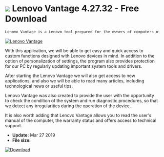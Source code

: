 # ![](https://cdn.softexe.net/static/icon/f/lenovo-vantage-8801.png) Lenovo Vantage 4.27.32 - Free Download

```sh
Lenovo Vantage is a Lenovo tool prepared for the owners of computers of the aforementioned manufacturer.
```
[![Lenovo Vantage](https://gallery.dpcdn.pl/imgc/Tools/90447/g_-_420x350_1.5_-_xcb84683a-8f2b-4dd9-bafb-bd6366606c00.jpg)](https://softexe.net/win/system/other/lenovo-vantage:hhRp.html)

With this application, we will be able to get easy and quick access to custom functions designed with Lenovo devices in mind. In addition to the option of personalization of settings, the program also provides protection for our PC by regularly updating important system tools and drivers.
 
 After starting the Lenovo Vantage we will also get access to new applications, and also we will be able to read many articles, including technological news or useful tips.
 
 Lenovo Vantage was also created to provide the user with the opportunity to check the condition of the system and run diagnostic procedures, so that we detect any irregularities during the operation of the device.
 
 It is also worth adding that Lenovo Vantage allows you to read the user's manual of the computer, the warranty status and offers access to technical support.


- **Update:** Mar 27 2019
- **File size:** 

[![Download](https://cdn.softexe.net/static/img/download.png)](https://softexe.net/win/system/other/lenovo-vantage:hhRp.html)

